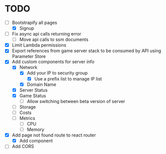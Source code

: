 # TODO

- [ ] Bootstrapify all pages
  - [x] Signup
- [ ] Fix async api calls returning error
  - [ ] Move api calls to ssm documents
- [x] Limit Lambda permissions
- [x] Export references from game server stack to be consumed by API using Parameter Store
- [x] Add custom components for server info
  - [x] Network
    - [x] Add your IP to security group
      - [x] Use a prefix list to manage IP list
    - [x] Domain Name
  - [x] Server Status
  - [x] Game Status
    - [ ] Allow switching between beta version of server
  - [ ] Storage
  - [ ] Costs
  - [ ] Metrics
    - [ ] CPU
    - [ ] Memory
- [x] Add page not found route to react router
  - [x] Add component
- [ ] Add CORS
